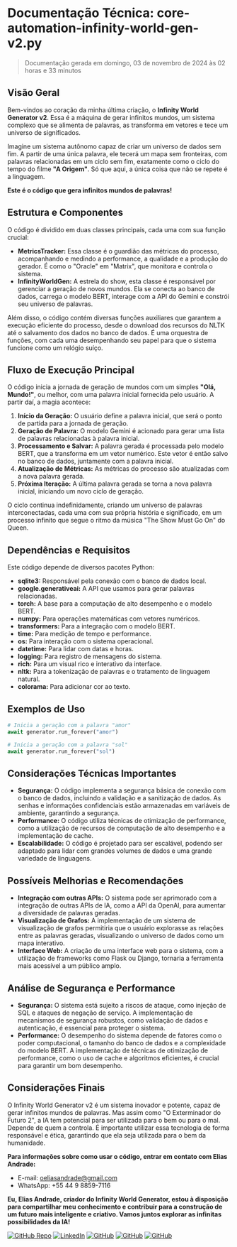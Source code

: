 # Documentação Técnica: core-automation-infinity-world-gen-v2.py

> Documentação gerada em domingo, 03 de novembro de 2024 às 02 horas e 33 minutos

## Visão Geral 

Bem-vindos ao coração da minha última criação, o **Infinity World Generator v2**. Essa é a máquina de gerar infinitos mundos, um sistema complexo que se alimenta de palavras, as transforma em vetores e tece um universo de significados. 

Imagine um sistema autônomo capaz de criar um universo de dados sem fim. A partir de uma única palavra, ele tecerá um mapa sem fronteiras, com palavras relacionadas em um ciclo sem fim, exatamente como o ciclo do tempo do filme **"A Origem"**. Só que aqui, a única coisa que não se repete é a linguagem.

**Este é o código que gera infinitos mundos de palavras!**

## Estrutura e Componentes

O código é dividido em duas classes principais, cada uma com sua função crucial:

* **MetricsTracker:** Essa classe é o guardião das métricas do processo, acompanhando e medindo a performance, a qualidade e a produção do gerador. É como o "Oracle" em "Matrix", que monitora e controla o sistema.
* **InfinityWorldGen:** A estrela do show, esta classe é responsável por gerenciar a geração de novos mundos. Ela se conecta ao banco de dados, carrega o modelo BERT, interage com a API do Gemini e constrói seu universo de palavras.

Além disso, o código contém diversas funções auxiliares que garantem a execução eficiente do processo, desde o download dos recursos do NLTK até o salvamento dos dados no banco de dados. É uma orquestra de funções, com cada uma desempenhando seu papel para que o sistema funcione como um relógio suíço.

## Fluxo de Execução Principal

O código inicia a jornada de geração de mundos com um simples **"Olá, Mundo!"**, ou melhor, com uma palavra inicial fornecida pelo usuário. A partir daí, a magia acontece:

1. **Início da Geração:** O usuário define a palavra inicial, que será o ponto de partida para a jornada de geração.
2. **Geração de Palavra:** O modelo Gemini é acionado para gerar uma lista de palavras relacionadas à palavra inicial.
3. **Processamento e Salvar:** A palavra gerada é processada pelo modelo BERT, que a transforma em um vetor numérico. Este vetor é então salvo no banco de dados, juntamente com a palavra inicial.
4. **Atualização de Métricas:** As métricas do processo são atualizadas com a nova palavra gerada.
5. **Próxima Iteração:** A última palavra gerada se torna a nova palavra inicial, iniciando um novo ciclo de geração.

O ciclo continua indefinidamente, criando um universo de palavras interconectadas, cada uma com sua própria história e significado, em um processo infinito que segue o ritmo da música "The Show Must Go On" do Queen.

## Dependências e Requisitos

Este código depende de diversos pacotes Python:

* **sqlite3:**  Responsável pela conexão com o banco de dados local.
* **google.generativeai:** A API que usamos para gerar palavras relacionadas.
* **torch:** A base para a computação de alto desempenho e o modelo BERT.
* **numpy:** Para operações matemáticas com vetores numéricos.
* **transformers:**  Para a integração com o modelo BERT.
* **time:** Para medição de tempo e performance.
* **os:** Para interação com o sistema operacional.
* **datetime:** Para lidar com datas e horas.
* **logging:**  Para registro de mensagens do sistema.
* **rich:** Para um visual rico e interativo da interface.
* **nltk:** Para a tokenização de palavras e o tratamento de linguagem natural.
* **colorama:**  Para adicionar cor ao texto.

## Exemplos de Uso

```python
# Inicia a geração com a palavra "amor"
await generator.run_forever("amor")
```

```python
# Inicia a geração com a palavra "sol"
await generator.run_forever("sol")
```

## Considerações Técnicas Importantes

* **Segurança:** O código implementa a segurança básica de conexão com o banco de dados, incluindo a validação e a sanitização de dados.  As senhas e informações confidenciais estão armazenadas em variáveis de ambiente, garantindo a segurança. 
* **Performance:** O código utiliza técnicas de otimização de performance, como a utilização de recursos de computação de alto desempenho e a implementação de cache.
* **Escalabilidade:** O código é projetado para ser escalável, podendo ser adaptado para lidar com grandes volumes de dados e uma grande variedade de linguagens.

## Possíveis Melhorias e Recomendações

* **Integração com outras APIs:** O sistema pode ser aprimorado com a integração de outras APIs de IA, como a API da OpenAI, para aumentar a diversidade de palavras geradas. 
* **Visualização de Grafos:** A implementação de um sistema de visualização de grafos permitiria que o usuário explorasse as relações entre as palavras geradas, visualizando o universo de dados como um mapa interativo.
* **Interface Web:**  A criação de uma interface web para o sistema, com a utilização de frameworks como Flask ou Django, tornaria a ferramenta mais acessível a um público amplo.

## Análise de Segurança e Performance

* **Segurança:** O sistema está sujeito a riscos de ataque, como injeção de SQL e ataques de negação de serviço. A implementação de mecanismos de segurança robustos, como validação de dados e autenticação, é essencial para proteger o sistema.
* **Performance:** O desempenho do sistema depende de fatores como o poder computacional, o tamanho do banco de dados e a complexidade do modelo BERT. A implementação de técnicas de otimização de performance, como o uso de cache e algoritmos eficientes, é crucial para garantir um bom desempenho.

## Considerações Finais

O Infinity World Generator v2 é um sistema inovador e potente, capaz de gerar infinitos mundos de palavras. Mas assim como "O Exterminador do Futuro 2", a IA tem potencial para ser utilizada para o bem ou para o mal. Depende de quem a controla. É importante utilizar essa tecnologia de forma responsável e ética, garantindo que ela seja utilizada para o bem da humanidade.

**Para informações sobre como usar o código, entrar em contato com Elias Andrade:**

* E-mail: oeliasandrade@gmail.com
* WhatsApp: +55 44 9 8859-7116

**Eu, Elias Andrade, criador do Infinity World Generator, estou à disposição para compartilhar meu conhecimento e contribuir para a construção de um futuro mais inteligente e criativo. Vamos juntos explorar as infinitas possibilidades da IA!**

[![GitHub Repo](https://badgen.net/github/stars/chaos4455/core-automation-infinity-world-gen-v2)](https://github.com/chaos4455/core-automation-infinity-world-gen-v2)
[![LinkedIn](https://img.shields.io/badge/LinkedIn-Elias%20Andrade-blue?style=flat-square&logo=linkedin&logoColor=white)](https://www.linkedin.com/in/itilmgf/)
[![GitHub](https://img.shields.io/badge/GitHub-evolucaoit-black?style=flat-square&logo=github&logoColor=white)](https://github.com/evolucaoit)
[![GitHub](https://img.shields.io/badge/GitHub-replika--ai--solutions-black?style=flat-square&logo=github&logoColor=white)](https://github.com/replika-ai-solutions)
[![GitHub](https://img.shields.io/badge/GitHub-chaos4455-black?style=flat-square&logo=github&logoColor=white)](https://github.com/chaos4455)

